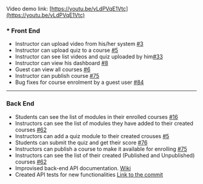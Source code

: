 Video demo link: [https://youtu.be/vLdPVqE1Vtc](https://youtu.be/vLdPVqE1Vtc)

### * Front End
* Instructor can upload video from his/her system [#3](https://github.com/fourth-idiot/ira/issues/3)
* Instructor can upload quiz to a course [#5](https://github.com/fourth-idiot/ira/issues/5)
* Instructor can see list videos and quiz uploaded by him[#33](https://github.com/fourth-idiot/ira/issues/62)
* Instructor can view his dashboard  [#8](https://github.com/fourth-idiot/ira/issues/8)
* Guest can view all courses [#6](https://github.com/fourth-idiot/ira/issues/6)
* Instructor can publish course [#75](https://github.com/fourth-idiot/ira/issues/75)
* Bug fixes for course enrolment by a guest user [#84](https://github.com/fourth-idiot/ira/issues/84)

***

### Back End
* Students can see the list of modules in their enrolled courses [#16](https://github.com/fourth-idiot/ira/issues/16)
* Instructors can see the list of modules they have added to their created courses [#62](https://github.com/fourth-idiot/ira/issues/62)
* Instructors can add a quiz module to their created crouses [#5](https://github.com/fourth-idiot/ira/issues/5)
* Students can submit the quiz and get their score [#76](https://github.com/fourth-idiot/ira/issues/76)
* Instructors can publish a course to make it available for enrolling [#75](https://github.com/fourth-idiot/ira/issues/75)
* Instructors can see the list of their created (Published and Unpublished) courses [#62](https://github.com/fourth-idiot/ira/issues/62)
* Improvised back-end API documentation. [Wiki](https://github.com/fourth-idiot/ira/wiki)
* Created API tests for new functionalities [Link to the commit](https://github.com/fourth-idiot/ira/commit/4bf28895a9c9bccd9c4f0a7f69757a004fc09eca)
